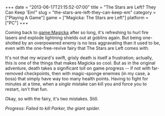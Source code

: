 +++
date = "2013-06-17T21:15:52-07:00"
title = "The Stars are Left?  They Can Keep 'Em!"
slug = "the-stars-are-left-they-can-keep-em"
category = ["Playing A Game"]
game = ["Magicka: The Stars are Left"]
platform = ["PC"]
+++

Coming back to <game:Magicka> after so long, it's refreshing to hurl fire lasers and explode lightning shields out at goblins again.  But being one-shotted by an overpowered enemy is no less aggravating than it used to be, even with the one-free-revive fairy that The Stars are Left comes with.

It's not that my wizard's swift, grisly death is itself a frustration; actually, this is one of the things that makes Magicka so cool.  But as in the original adventure, death takes a significant toll on game progress -- if not with far-removed checkpoints, then with magic-sponge enemies (in my case, a boss) that simply have way too many health points.  Having to fight for minutes at a time, when a <i>single</i> mistake can kill you and force you to restart, isn't that fun.

Okay, so with the fairy, it's two mistakes.  Still.

<i>Progress: Failed to kill Parker, the giant spider.</i>